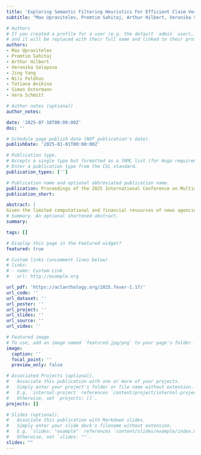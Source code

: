 ```yaml
---
title: 'Exploring Semantic Filtering Heuristics For Efficient Claim Verification'
subtitle: "Max Upravitelev, Premtim Sahitaj, Arthur Hilbert, Veronika Solopova, Jing Yang, Nils Feldhus, Tatiana Anikina, Simon Ostermann, Vera Schmitt" 

# Authors
# If you created a profile for a user (e.g. the default `admin` user), write the username (folder name) here
# and it will be replaced with their full name and linked to their profile.
authors:
- Max Upravitelev
- Premtim Sahitaj
- Arthur Hilbert
- Veronika Solopova
- Jing Yang
- Nils Feldhus
- Tatiana Anikina
- Simon Ostermann
- Vera Schmitt

# Author notes (optional)
author_notes: 

date: '2025-07-18T00:00:00Z'
doi: ''

# Schedule page publish date (NOT publication's date).
publishDate: '2025-01-01T00:00:00Z'

# Publication type.
# Accepts a single type but formatted as a YAML list (for Hugo requirements).
# Enter a publication type from the CSL standard.
publication_types: ['']

# Publication name and optional abbreviated publication name.
publication: Proceedings of the 2025 International Conference on Multimedia Retrieval
publication_short:

abstract: |
Given the limited computational and financial resources of news agencies, real-life usage of fact-checking systems requires fast response times. For this reason, our submission to the FEVER-8 claim verification shared task focuses on optimizing the efficiency of such pipelines built around subtasks such as evidence retrieval and veracity prediction. We propose the Semantic Filtering for Efficient Fact Checking (SFEFC) strategy, which is inspired by the FEVER-8 baseline and designed with the goal of reducing the number of LLM calls and other computationally expensive subroutines. Furthermore, we explore the reuse of cosine similarities initially calculated within a dense retrieval step to retrieve the top 10 most relevant evidence sentence sets. We use these sets for semantic filtering methods based on similarity scores and create filters for particularly hard classification labels “Not Enough Information” and “Conflicting Evidence/Cherrypicking” by identifying thresholds for potentially relevant information and the semantic variance within these sets. Compared to the parallelized FEVER-8 baseline, which takes 33.88 seconds on average to process a claim according to the FEVER-8 shared task leaderboard, our non-parallelized system remains competitive in regard to AVeriTeC retrieval scores while reducing the runtime to 7.01 seconds, achieving the fastest average runtime per claim.
# Summary. An optional shortened abstract.
summary: 

tags: []

# Display this page in the Featured widget?
featured: true

# Custom links (uncomment lines below)
# links:
# - name: Custom Link
#   url: http://example.org

url_pdf: 'https://aclanthology.org/2025.fever-1.17/'
url_code: ''
url_dataset: ''
url_poster: ''
url_project: ''
url_slides: ''
url_source: ''
url_video: ''

# Featured image
# To use, add an image named `featured.jpg/png` to your page's folder.
image:
  caption: ''
  focal_point: ''
  preview_only: false

# Associated Projects (optional).
#   Associate this publication with one or more of your projects.
#   Simply enter your project's folder or file name without extension.
#   E.g. `internal-project` references `content/project/internal-project/index.md`.
#   Otherwise, set `projects: []`.
projects: []

# Slides (optional).
#   Associate this publication with Markdown slides.
#   Simply enter your slide deck's filename without extension.
#   E.g. `slides: "example"` references `content/slides/example/index.md`.
#   Otherwise, set `slides: ""`.
slides: ""
---
```




